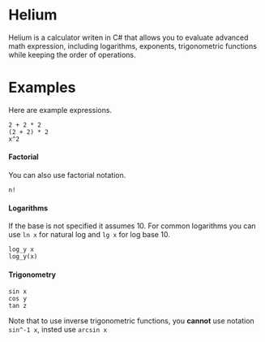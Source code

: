 # Helium
Helium is a calculator writen in C# that allows you to evaluate advanced math expression, including logarithms, exponents, trigonometric functions while keeping the order of operations.
# Examples
Here are example expressions.
```
2 + 2 * 2
(2 + 2) * 2
x^2

```
#### Factorial
You can also use factorial notation.
```
n!
```
#### Logarithms
If the base is not specified it assumes 10. For common logarithms you can use ```ln x``` for natural log and ```lg x``` for log base 10.
```
log_y x
log_y(x)
```
#### Trigonometry
```
sin x
cos y
tan z
```
Note that to use inverse trigonometric functions, you **cannot** use notation ```sin^-1 x```, insted use ```arcsin x```
